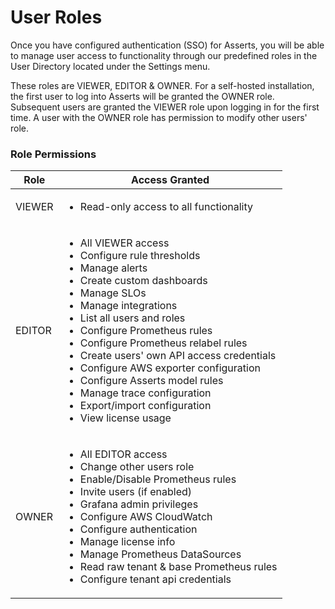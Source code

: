 # User Roles

Once you have configured authentication (SSO) for Asserts, you will be able to manage user access to functionality through our predefined roles in the User Directory located under the Settings menu.

These roles are VIEWER, EDITOR & OWNER. For a self-hosted installation, the first user to log into Asserts will be granted the OWNER role. Subsequent users are granted the VIEWER role upon logging in for the first time. A user with the OWNER role has permission to modify other users' role.

### Role Permissions

| Role   | Access Granted                                                                                                                                                                                                                                                                                                                                                                                                                                                                                                                    |
| ------ | --------------------------------------------------------------------------------------------------------------------------------------------------------------------------------------------------------------------------------------------------------------------------------------------------------------------------------------------------------------------------------------------------------------------------------------------------------------------------------------------------------------------------------- |
| VIEWER | <ul><li>Read-only access to all functionality</li></ul>                                                                                                                                                                                                                                                                                                                                                                                                                                                                           |
| EDITOR | <ul><li>All VIEWER access</li><li>Configure rule thresholds</li><li>Manage alerts</li><li>Create custom dashboards</li><li>Manage SLOs</li><li>Manage integrations</li><li>List all users and roles</li><li>Configure Prometheus rules</li><li>Configure Prometheus relabel rules</li><li>Create users' own API access credentials</li><li>Configure AWS exporter configuration</li><li>Configure Asserts model rules</li><li>Manage trace configuration</li><li>Export/import configuration</li><li>View license usage</li></ul> |
| OWNER  | <ul><li>All EDITOR access</li><li>Change other users role</li><li>Enable/Disable Prometheus rules</li><li>Invite users (if enabled)</li><li>Grafana admin privileges</li><li>Configure AWS CloudWatch</li><li>Configure authentication</li><li>Manage license info</li><li>Manage Prometheus DataSources</li><li>Read raw tenant &#x26; base Prometheus rules</li><li>Configure tenant api credentials</li></ul>                                                                                                                  |

